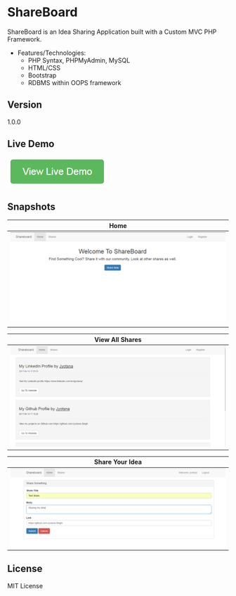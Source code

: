 # ShareBoard

ShareBoard is an Idea Sharing Application built with a Custom MVC PHP Framework.

* Features/Technologies: 
  * PHP Syntax, PHPMyAdmin, MySQL
  * HTML/CSS
  * Bootstrap
  * RDBMS within OOPS framework
  

## Version
1.0.0

## Live Demo
 [![alt tag](https://github.com/Jyotsna-Singh/SearchVidz-YoutubeAPI/blob/master/img/green-button.PNG)](http://jyotsnasingh.com/projects/php/ShareBoard/)

## Snapshots
  
 **Home** | 
--- |
 ![alt text](https://github.com/Jyotsna-Singh/PHP-CustomMVC-ShareBoard/blob/master/img/home.PNG)   |
 
 **View All Shares** | 
--- |
 ![alt text](https://github.com/Jyotsna-Singh/PHP-CustomMVC-ShareBoard/blob/master/img/shares.PNG)   |
  
 **Share Your Idea** | 
--- |
 ![alt text](https://github.com/Jyotsna-Singh/PHP-CustomMVC-ShareBoard/blob/master/img/share.PNG)   |
  

## License
MIT License
